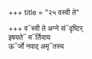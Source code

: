 +++
title = "२५ वस्वी ते"

+++
व᳓स्वी ते अग्ने सं᳓दृष्टिर्  
इषयते᳓ म᳓र्तियाय  
ऊ᳓र्जो नपाद् अमृ᳓तस्य